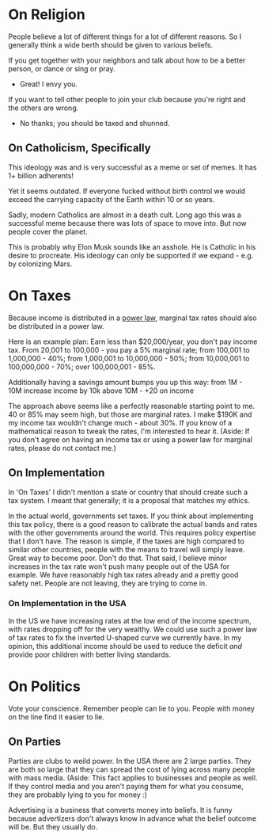 # On Religion

People believe a lot of different things for a lot of different reasons.  So I generally think a wide berth should be given to various beliefs.

If you get together with your neighbors and talk about how to be a better person, or dance or sing or pray.
- Great! I envy you.

If you want to tell other people to join your club because you're right and the others are wrong.
- No thanks; you should be taxed and shunned.


## On Catholicism, Specifically

This ideology was and is very successful as a meme or set of memes. It has 1+ billion adherents!

Yet it seems outdated. If everyone fucked without birth control we would exceed the carrying capacity of the Earth within 10 or so years.

Sadly, modern Catholics are almost in a death cult. Long ago this was a successful meme because there was lots of space to move into. But now people cover the planet.

This is probably why Elon Musk sounds like an asshole. He is Catholic in his desire to procreate. His ideology can only be supported if we expand - e.g. by colonizing Mars.


# On Taxes

Because income is distributed in a [power law](https://en.wikipedia.org/wiki/Power_law), marginal tax rates should also be distributed in a power law.

Here is an example plan:
Earn less than $20,000/year, you don't pay income tax. 
From 20,001 to 100,000 - you pay a 5% marginal rate;
from 100,001 to 1,000,000 - 40%;
from 1,000,001 to 10,000,000 - 50%;
from 10,000,001 to 100,000,000 - 70%;
over 100,000,001 - 85%.

Additionally having a savings amount bumps you up this way:
from 1M - 10M increase income by 10k
above 10M - +20 on income

The approach above seems like a perfectly reasonable starting point to me. 40 or 85% may seem high, but those are marginal rates. I make $190K and my income tax wouldn't change much - about 30%. If you know of a mathematical reason to tweak the rates, I'm interested to hear it. (Aside: If you don't agree on having an income tax or using a power law for marginal rates, please do not contact me.)  


## On Implementation
In 'On Taxes' I didn't mention a state or country that should create such a tax system. I meant that generally; it is a proposal that matches my ethics. 

In the actual world, governments set taxes. If you think about implementing this tax policy, there is a good reason to calibrate the actual bands and rates with the other governments around the world. This requires policy expertise that I don't have. The reason is simple, if the taxes are high compared to similar other countries, people with the means to travel will simply leave. Great way to become poor. Don't do that. That said, I believe minor increases in the tax rate won't push many people out of the USA for example. We have reasonably high tax rates already and a pretty good safety net. People are not leaving, they are trying to come in. 

### On Implementation in the USA
In the US we have increasing rates at the low end of the income spectrum, with rates dropping off for the very wealthy. We could use such a power law of tax rates to fix the inverted U-shaped curve we currently have. In my opinion, this additional income should be used to reduce the deficit _and_ provide poor children with better living standards.

# On Politics
Vote your conscience. Remember people can lie to you. People with money on the line find it easier to lie.

## On Parties
Parties are clubs to weild power. In the USA there are 2 large parties. They are both so large that they can spread the cost of lying across many people with mass media. (Aside: This fact applies to businesses and people as well. If they control media and you aren't paying them for what you consume, they are probably lying to you for money :)

Advertising is a business that converts money into beliefs. It is funny because advertizers don't always know in advance what the belief outcome will be. But they usually do.
